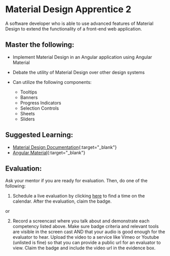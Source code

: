 # Material Design Apprentice 2

A software developer who is able to use advanced features of Material Design to extend the functionality of a front-end web application.

## Master the following:

- Implement Material Design in an Angular application using Angular Material
- Debate the utility of Material Design over other design systems
- Can utilize the following components:

  - Tooltips
  - Banners
  - Progress Indicators
  - Selection Controls
  - Sheets
  - Sliders

## Suggested Learning:

- [Material Design Documentation](https://material.io/){:target="\_blank"}
- [Angular Material](https://material.angular.io/){:target="\_blank"}

## Evaluation:

Ask your mentor if you are ready for evaluation. Then, do one of the following:

1. Schedule a live evaluation by clicking [here](https://calendly.com/codex-evaluations/full-stack) to find a time on the calendar. After the evaluation, claim the badge.

or

2. Record a screencast where you talk about and demonstrate each competency listed above. Make sure badge criteria and relevant tools are visible in the screen cast AND that your audio is good enough for the evaluator to hear. Upload the video to a service like Vimeo or Youtube (unlisted is fine) so that you can provide a public url for an evaluator to view. Claim the badge and include the video url in the evidence box.

